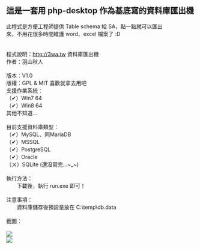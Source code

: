 這是一套用 php-desktop 作為基底寫的資料庫匯出機
-------------------------------------------------
此程式是方便工程師提供 Table schema 給 SA，點一點就可以匯出 <br>
來，不用花很多時間維護 word、excel 檔案了 :D <br>
<br>
<br>
程式說明：http://3wa.tw 資料庫匯出機 <br>
作者：羽山秋人 <br>                      
版本：V1.0 <br>
版權：GPL & MIT 喜歡就拿去用吧 <br>
支援作業系統：<br>
（✔）Win7 64 <br>
（✔）Win8 64 <br>
其他不知道...<br>
<br>
目前支援資料庫類型：<br>
（✔）MySQL、同MariaDB <br>
（✔）MSSQL <br>
（✔）PostgreSQL <br>
（✔）Oracle <br>
（ㄨ）SQLite (還沒寫完...~_~) <br>
<br>
執行方法：<br>
　　下載後，執行 run.exe 即可！<br>
<br>
注意事項：<br>
　　資料庫儲存後預設是放在 C:\temp\db.data <br>
<br>
截圖：<br>
<br>
<img src='http://3wa.tw/photo/small.php?w_size=900&compassion=85&file_name=users/shadow/20150414_161846_0.png'>
<br>
<img src='http://3wa.tw/photo/small.php?w_size=900&compassion=85&file_name=users/shadow/20150414_161846_1.png'>
